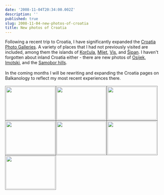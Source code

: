 ```yaml
---
date: '2008-11-04T20:34:00.002Z'
description: ''
published: true
slug: 2008-11-04-new-photos-of-croatia
title: New photos of Croatia
---
```


Following a recent trip to Croatia, I have significantly expanded the  <a href="http://www.pbase.com/alangrant/croatia" title="Croatia Photo Galleries">Croatia Photo Galleries</a>. A variety of places that I had not previously visited are included, among them the islands of <a href="http://www.pbase.com/alangrant/croatia_4" title="Croatia Photo Galleries: Korcula and Mljet">Korčula</a>, <a href="http://www.pbase.com/alangrant/croatia_4" title="Croatia Photo Galleries: Korcula and Mljet">Mljet</a>, <a href="http://www.pbase.com/alangrant/croatia_7" title="Croatia Photo Galleries: Vis, Brac, Hvar">Vis,</a> and <a href="http://www.pbase.com/alangrant/croatia_2" title="Croatia Photo Galleries: Dubrovnik and the Elafiti Islands">Šipan</a>. I haven't forgotten about inland Croatia either - there are new photos of <a href="http://www.pbase.com/alangrant/croatia_6" title="Croatia Photo Galleries: Slavonia">Osijek</a>, <a href="http://www.pbase.com/alangrant/croatia_3" title="Croatia Photo Galleries: Split and Central Dalmatia">Imotski</a>, and the <a href="http://www.pbase.com/alangrant/croatia_1" title="Croatia Photo Galleries: Zagreb and northern Croatia">Samobor hills</a>.<br /><br />In the coming months I will be rewriting and expanding the Croatia pages on Balkanology to reflect my most recent experiences there.<br /><br /><a href="http://www.pbase.com/alangrant/croatia_4" style="float: left;" title="Korcula and Mljet Photo Gallery"><img alt="" height="107" src="http://www.pbase.com/alangrant/image/105143351/small.jpg" style="border: 1px solid gray; padding: 2px;" width="160" /></a><a><img alt="" height="107" src="http://www.pbase.com/alangrant/image/105143407/small.jpg" style="border: 1px solid gray; padding: 2px;" width="160" /></a><a href="http://www.pbase.com/alangrant/croatia_7" style="float: left;" title="Vis, Brac, Hvar Photo Gallery"><img alt="" height="107" src="http://www.pbase.com/alangrant/image/105143707/small.jpg" style="border: 1px solid gray; padding: 2px;" width="160" /></a><a href="http://www.pbase.com/alangrant/croatia_2" style="float: left;" title="Dubrovnik and the Elafiti Islands Photo Gallery"><img alt="" height="107" src="http://www.pbase.com/alangrant/image/105143037/small.jpg" style="border: 1px solid gray; padding: 2px;" width="160" /></a><a href="http://www.pbase.com/alangrant/croatia_6" style="float: left;" title="Osijek Photo Gallery"><img alt="" height="107" src="http://www.pbase.com/alangrant/image/105143797/small.jpg" style="border: 1px solid gray; padding: 2px;" width="160" /></a><a href="http://www.pbase.com/alangrant/croatia_3" style="float: left;" title="Split and Central Dalmatia Photo Gallery"><img alt="" height="107" src="http://www.pbase.com/alangrant/image/105143912/small.jpg" style="border: 1px solid gray; padding: 2px;" width="160" /></a><a href="http://www.pbase.com/alangrant/croatia_1" style="float: left;" title="Zagreb and northern Croatia Photo Gallery"><img alt="" height="107" src="http://www.pbase.com/alangrant/image/105143985/small.jpg" style="border: 1px solid gray; padding: 2px;" width="160" /></a>
